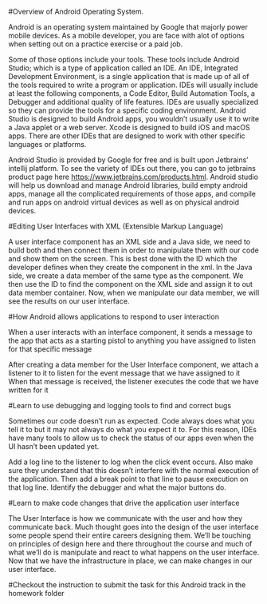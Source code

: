 #Overview of Android Operating System.

Android is an operating system maintained by Google that majorly power mobile devices. As a mobile developer, you are face with alot of options when setting out on a practice exercise or a paid job.

Some of those options include your tools. These tools include Android Studio; which is a type of application called an IDE. An IDE, Integrated Development Environment, is a single application that is made up of all of the tools required to write a program or application. IDEs will usually include at least the following components, a Code Editor, Build Automation Tools, a Debugger and additional quality of life features. IDEs are usually specialized so they can provide the tools for a specific coding environment. Android Studio is designed to build Android apps, you wouldn’t usually use it to write a Java applet or a web server. Xcode is designed to build iOS and macOS apps. There are other IDEs that are designed to work with other specific languages or platforms.

Android Studio is provided by Google for free and is built upon Jetbrains’ intellij platform. To see the variety of IDEs out there, you can go to jetbrains product page here https://www.jetbrains.com/products.html. Android studio will help us download and manage Android libraries, build empty android apps, manage all the complicated requirements of those apps, and compile and run apps on android virtual devices as well as on physical android devices.

#Editing User Interfaces with XML (Extensible Markup Language)

A user interface component has an XML side and a Java side, we need to build both and then connect them in order to manipulate them with our code and show them on the screen. This is best done with the ID which the developer defines when they create the component in the xml. In the Java side, we create a data member of the same type as the component. We then use the ID to find the component on the XML side and assign it to out data member container. Now, when we manipulate our data member, we will see the results on our user interface.

#How Android allows applications to respond to user interaction

When a user interacts with an interface component, it sends a message to the app that acts as a starting pistol to anything you have assigned to listen for that specific message

After creating a data member for the User Interface component, we attach a listener to it to listen for the event message that we have assigned to it When that message is received, the listener executes the code that we have written for it

#Learn to use debugging and logging tools to find and correct bugs

Sometimes our code doesn’t run as expected. Code always does what you tell it to but it may not always do what you expect it to. For this reason, IDEs have many tools to allow us to check the status of our apps even when the UI hasn’t been updated yet.

Add a log line to the listener to log when the click event occurs. Also make sure they understand that this doesn’t interfere with the normal execution of the application. Then add a break point to that line to pause execution on that log line. Identify the debugger and what the major buttons do. 

#Learn to make code changes that drive the application user interface

The User Interface is how we communicate with the user and how they communicate back. Much thought goes into the design of the user interface some people spend their entire careers designing them. We’ll be touching on principles of design here and there throughout the course and much of what we’ll do is manipulate and react to what happens on the user interface. Now that we have the infrastructure in place, we can make changes in our user interface.

#Checkout the instruction to submit the task for this Android track in the homework folder